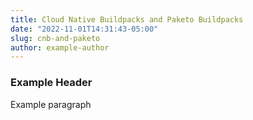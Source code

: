 ```yaml
---
title: Cloud Native Buildpacks and Paketo Buildpacks
date: "2022-11-01T14:31:43-05:00"
slug: cnb-and-paketo
author: example-author
---
```


### Example Header

Example paragraph
